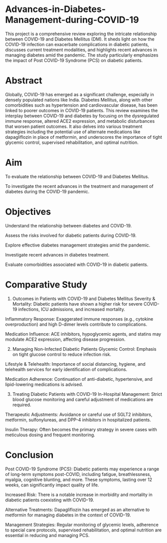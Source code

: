 # Advances-in-Diabetes-Management-during-COVID-19
This project is a comprehensive review exploring the intricate relationship between COVID-19 and Diabetes Mellitus (DM). It sheds light on how the COVID-19 infection can exacerbate complications in diabetic patients, discusses current treatment modalities, and highlights recent advances in managing diabetes amid the pandemic. The study particularly emphasizes the impact of Post COVID-19 Syndrome (PCS) on diabetic patients.

# Abstract
Globally, COVID-19 has emerged as a significant challenge, especially in densely populated nations like India. Diabetes Mellitus, along with other comorbidities such as hypertension and cardiovascular disease, has been linked to poorer outcomes in COVID-19 patients. This review examines the interplay between COVID-19 and diabetes by focusing on the dysregulated immune response, altered ACE2 expression, and metabolic disturbances that worsen patient outcomes. It also delves into various treatment strategies including the potential use of alternate medications like dapagliflozin in place of metformin, and underscores the importance of tight glycemic control, supervised rehabilitation, and optimal nutrition.

# Aim
To evaluate the relationship between COVID-19 and Diabetes Mellitus.

To investigate the recent advances in the treatment and management of diabetes during the COVID-19 pandemic.

# Objectives
Understand the relationship between diabetes and COVID-19.

Assess the risks involved for diabetic patients during COVID-19.

Explore effective diabetes management strategies amid the pandemic.

Investigate recent advances in diabetes treatment.

Evaluate comorbidities associated with COVID-19 in diabetic patients.

# Comparative Study
1. Outcomes in Patients with COVID-19 and Diabetes Mellitus
Severity & Mortality: Diabetic patients have shown a higher risk for severe COVID-19 infections, ICU admissions, and increased mortality.

Inflammatory Response: Exaggerated immune responses (e.g., cytokine overproduction) and high D-dimer levels contribute to complications.

Medication Influence: ACE inhibitors, hypoglycemic agents, and statins may modulate ACE2 expression, affecting disease progression.

2. Managing Non-Infected Diabetic Patients
Glycemic Control: Emphasis on tight glucose control to reduce infection risk.

Lifestyle & Telehealth: Importance of social distancing, hygiene, and telehealth services for early identification of complications.

Medication Adherence: Continuation of anti-diabetic, hypertensive, and lipid-lowering medications is advised.

3. Treating Diabetic Patients with COVID-19
In-Hospital Management: Strict blood glucose monitoring and careful adjustment of medications are required.

Therapeutic Adjustments: Avoidance or careful use of SGLT2 inhibitors, metformin, sulfonylureas, and DPP-4 inhibitors in hospitalized patients.

Insulin Therapy: Often becomes the primary strategy in severe cases with meticulous dosing and frequent monitoring.

# Conclusion
Post COVID-19 Syndrome (PCS): Diabetic patients may experience a range of long-term symptoms post-COVID, including fatigue, breathlessness, myalgia, cognitive blunting, and more. These symptoms, lasting over 12 weeks, can significantly impact quality of life.

Increased Risk: There is a notable increase in morbidity and mortality in diabetic patients coexisting with COVID-19.

Alternative Treatments: Dapagliflozin has emerged as an alternative to metformin for managing diabetes in the context of COVID-19.

Management Strategies: Regular monitoring of glycemic levels, adherence to special care protocols, supervised rehabilitation, and optimal nutrition are essential in reducing and managing PCS.
